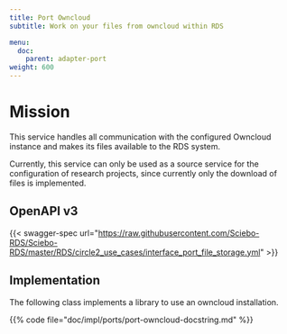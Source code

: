 ```yaml
---
title: Port Owncloud
subtitle: Work on your files from owncloud within RDS

menu:
  doc:
    parent: adapter-port
weight: 600
---
```


# Mission

This service handles all communication with the configured Owncloud instance and makes its files available to the RDS system.

Currently, this service can only be used as a source service for the configuration of research projects, since currently only the download of files is implemented.

## OpenAPI v3

{{< swagger-spec url="https://raw.githubusercontent.com/Sciebo-RDS/Sciebo-RDS/master/RDS/circle2_use_cases/interface_port_file_storage.yml" >}}

## Implementation

The following class implements a library to use an owncloud installation.

{{% code file="doc/impl/ports/port-owncloud-docstring.md" %}}
